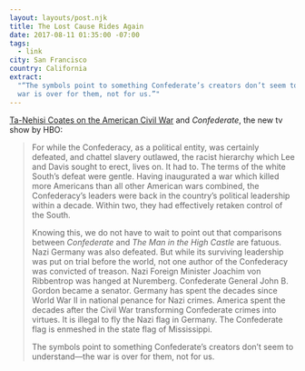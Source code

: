 ```yaml
---
layout: layouts/post.njk
title: The Lost Cause Rides Again
date: 2017-08-11 01:35:00 -07:00
tags:
  - link
city: San Francisco
country: California
extract:
  "“The symbols point to something Confederate’s creators don’t seem to understand—the
  war is over for them, not for us.”"
---
```


[Ta-Nehisi Coates on the American Civil War](https://www.theatlantic.com/entertainment/archive/2017/08/no-confederate/535512/) and _Confederate_, the new tv show by HBO:

> For while the Confederacy, as a political entity, was certainly defeated, and chattel slavery outlawed, the racist hierarchy which Lee and Davis sought to erect, lives on. It had to. The terms of the white South’s defeat were gentle. Having inaugurated a war which killed more Americans than all other American wars combined, the Confederacy’s leaders were back in the country’s political leadership within a decade. Within two, they had effectively retaken control of the South.
>
> Knowing this, we do not have to wait to point out that comparisons between _Confederate_ and _The Man in the High Castle_ are fatuous. Nazi Germany was also defeated. But while its surviving leadership was put on trial before the world, not one author of the Confederacy was convicted of treason. Nazi Foreign Minister Joachim von Ribbentrop was hanged at Nuremberg. Confederate General John B. Gordon became a senator. Germany has spent the decades since World War II in national penance for Nazi crimes. America spent the decades after the Civil War transforming Confederate crimes into virtues. It is illegal to fly the Nazi flag in Germany. The Confederate flag is enmeshed in the state flag of Mississippi.
>
> The symbols point to something Confederate’s creators don’t seem to understand—the war is over for them, not for us.
